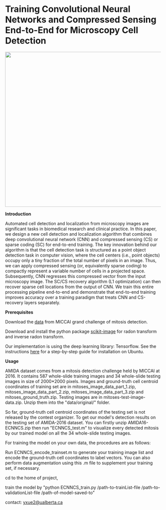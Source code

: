 # Training Convolutional Neural Networks and Compressed Sensing End-to-End for Microscopy Cell Detection

<img src="https://github.com/yaoxuexa/End2End/blob/master/sample.jpg" width = "800" height = "500" div align=center>

**Introduction**

Automated cell detection and localization from microscopy images are significant tasks in biomedical research and clinical practice. In this paper, we design a new cell detection and localization algorithm that combines deep convolutional neural network (CNN) and compressed sensing (CS) or sparse coding (SC) for end-to-end training. The key innovation behind our algorithm is that the cell detection task is structured as a point object detection task in computer vision, where the cell centers (i.e., point objects) occupy only a tiny fraction of the total number of pixels in an image. Thus, we can apply compressed sensing (or, equivalently sparse coding) to compactly represent a variable number of cells in a projected space. Subsequently, CNN regresses this compressed vector from the input microscopy image. The SC/CS recovery algorithm (L1 optimization) can then recover sparse cell locations from the output of CNN. We train this entire processing pipeline end-to-end and demonstrate that end-to-end training improves accuracy over a training paradigm that treats CNN and CS-recovery layers separately.

**Prerequisites**

Download the [data](http://tupac.tue-image.nl/node/3) from MICCAI grand challenge of mitosis detection.

Download and install the python package [scikit-image](https://scikit-image.org/) for radon transform and inverse radon transform.

Our implementation is using the deep learning library: Tensorflow. See the instructions [here](https://www.tensorflow.org/install/) for a step-by-step guide for installation on Ubuntu.

**Usage**

AMIDA dataset comes from a mitosis detection challenge held by MICCAI at 2016. It contains 587 whole-slide training images and 34 whole-slide testing images in size of 2000*2000 pixels. Images and ground-truth cell centroid coordinates of training set are in mitoses_image_data_part_1.zip, mitoses_image_data_part_2.zip, mitoses_image_data_part_3.zip and mitoses_ground_truth.zip. Testing images are in mitoses-test-image-data.zip. Unzip them into the "data/original/" folder.

So far, ground-truth cell centroid coordinates of the testing set is not released by the contest organizer. To get our model's detection results on the testing set of AMIDA-2016 dataset. You can firstly unzip AMIDA16-ECNNCS.zip then run "ECNNCS_test.m" to visualize every detected mitosis by our trained model on all the 34 whole-slide testing images.

For training the model on your own data, the procedures are as follows:

Run ECNNCS_encode_trainset.m to generate your training image list and encode the ground-truth cell coordinates to label vectors. You can also perform data augmentation using this .m file to supplement your training set, if necessary.

cd to the home of project, 

train the model by "python ECNNCS_train.py /path-to-trainList-file /path-to-validationList-file /path-of-model-saved-to"

contact: yxue2@ualberta.ca
